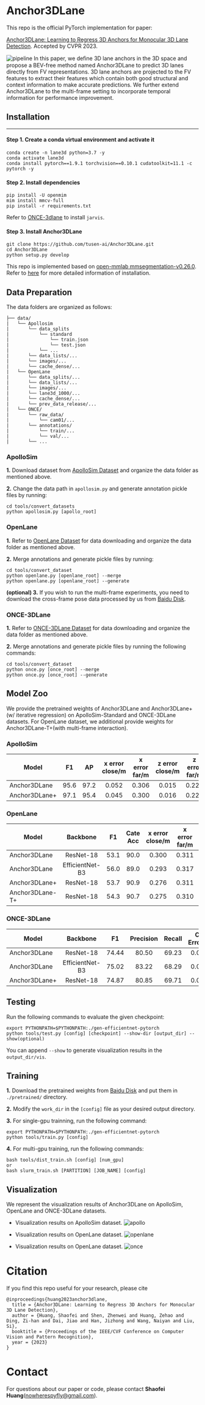 # Anchor3DLane
This repo is the official PyTorch implementation for paper:

[Anchor3DLane: Learning to Regress 3D Anchors for Monocular 3D Lane Detection](https://arxiv.org/abs/2301.02371). Accepted by CVPR 2023.

![pipeline](images/pipeline.png)
In this paper, we deﬁne 3D lane anchors in the 3D space and propose a BEV-free method named Anchor3DLane to predict 3D lanes directly from FV representations. 3D lane anchors are projected to the FV features to extract their features which contain both good structural and context information to make accurate predictions. We further extend Anchor3DLane to the multi-frame setting to incorporate temporal information for performance improvement.
## Installation
---

#### **Step 1.** Create a conda virtual environment and activate it
```
conda create -n lane3d python=3.7 -y
conda activate lane3d
conda install pytorch==1.9.1 torchvision==0.10.1 cudatoolkit=11.1 -c pytorch -y
```

#### **Step 2.** Install dependencies
```
pip install -U openmim
mim install mmcv-full
pip install -r requirements.txt
```
Refer to [ONCE-3dlane](https://github.com/once-3dlanes/once_3dlanes_benchmark/tree/master/wheels) to install `jarvis`.

#### **Step 3.** Install Anchor3DLane
```
git clone https://github.com/tusen-ai/Anchor3DLane.git
cd Anchor3DLane
python setup.py develop
```

This repo is implemented based on [open-mmlab mmsegmentation-v0.26.0](https://github.com/open-mmlab/mmsegmentation/tree/v0.26.0). Refer to [here](https://github.com/open-mmlab/mmsegmentation/blob/v0.26.0/docs/en/get_started.md#installation) for more detailed information of installation.

## Data Preparation
The data folders are organized as follows:
```
├── data/
|   └── Apollosim
|       └── data_splits
|           └── standard
|               └── train.json
|               └── test.json
|           └── ...
|       └── data_lists/...
|       └── images/...
|       └── cache_dense/...
|   └── OpenLane
|       └── data_splits/...
|       └── data_lists/...
|       └── images/...
|       └── lane3d_1000/...
|       └── cache_dense/...
|       └── prev_data_release/...
|   └── ONCE/
|       └── raw_data/
|           └── cam01/...
|       └── annotations/
|           └── train/...
|           └── val/...
|       └── ...
```
### ApolloSim
**1.** Download dataset from [ApolloSim Dataset](https://github.com/yuliangguo/3D_Lane_Synthetic_Dataset) and organize the data folder as mentioned above.

**2.** Change the data path in `apollosim.py` and generate annotation pickle files by running:
```
cd tools/convert_datasets
python apollosim.py [apollo_root]
```

### OpenLane
**1.** Refer to [OpenLane Dataset](https://github.com/OpenDriveLab/OpenLane) for data downloading and organize the data folder as mentioned above.

**2.** Merge annotations and generate pickle files by running:
```
cd tools/convert_dataset
python openlane.py [openlane_root] --merge
python openlane.py [openlane_root] --generate
```

**(optional) 3.** If you wish to run the multi-frame experiments, you need to download the cross-frame pose data processed by us from [Baidu Disk](https://pan.baidu.com/s/1fxwyLeueTQKg6iBhFeIAog?pwd=7qkx).

### ONCE-3DLane
**1.** Refer to [ONCE-3DLane Dataset](https://github.com/once-3dlanes/once_3dlanes_benchmark) for data downloading and organize the data folder as mentioned above.

**2.** Merge annotations and generate pickle files by running the following commands:
```
cd tools/convert_dataset
python once.py [once_root] --merge
python once.py [once_root] --generate
```

## Model Zoo
We provide the pretrained weights of Anchor3DLane and Anchor3DLane+(w/ iterative regression) on ApolloSim-Standard and ONCE-3DLane datasets. 
For OpenLane dataset, we additional provide weights for Anchor3DLane-T+(with multi-frame interaction).

### ApolloSim

Model | F1 | AP | x error close/m | x error far/m | z error close/m | z error far/m | Baidu Disk Link
--- |:---:|:---:|:---:|:---:|:---:|:---:|---:
Anchor3DLane | 95.6 | 97.2 | 0.052 | 0.306 | 0.015 | 0.223 | [download](https://pan.baidu.com/s/1HPYxsNNSOO5CY7-RwAt9cw?pwd=bqvy)
Anchor3DLane+ | 97.1 | 95.4 | 0.045 | 0.300 | 0.016 | 0.223 | [download](https://pan.baidu.com/s/1f4Ssts_cUU7kGtXUyRulLA?pwd=pfe5)

### OpenLane

Model | Backbone | F1 | Cate Acc | x error close/m | x error far/m | z error close/m | z error far/m | Baidu Disk Link
--- |:---:|:---:|:---:|:---:|:---:|:---:|:---:|---:
Anchor3DLane | ResNet-18 | 53.1 | 90.0 | 0.300 | 0.311 | 0.103 | 0.139 | [download](https://pan.baidu.com/s/1doS4NzNdxjjuKLTazVvQFw?pwd=b7b5)
Anchor3DLane | EfficientNet-B3 | 56.0 | 89.0 | 0.293 | 0.317 | 0.103 | 0.130 | [download](https://pan.baidu.com/s/1NYTGmaXSKu28SvKi_-DdKA?pwd=8455)
Anchor3DLane+ | ResNet-18 | 53.7 | 90.9 | 0.276 | 0.311 | 0.107 | 0.138 | [download](https://pan.baidu.com/s/1n1kzIWKCEY9VOBuyi5RU_g?pwd=ew8k)
Anchor3DLane-T+ | ResNet-18 | 54.3 | 90.7 | 0.275 | 0.310 | 0.105 | 0.135 | [download](https://pan.baidu.com/s/1aEzaqONTa93xQlacQL_N8g?pwd=ymk2)

### ONCE-3DLane
Model | Backbone | F1 | Precision | Recall | CD Error/m | Baidu Disk Link
--- |:---:|:---:|:---:|:---:|:---:|---:
Anchor3DLane | ResNet-18 | 74.44 | 80.50 | 69.23 | 0.064 | [download](https://pan.baidu.com/s/1-vjriECcWQrVCCb-iumR8w?pwd=8nrc)
Anchor3DLane | EfficientNet-B3 | 75.02 | 83.22 | 68.29 | 0.064 | [download](https://pan.baidu.com/s/1mvcHcwFOTX0pbyWdA0MiXw?pwd=y8k8)
Anchor3DLane+ | ResNet-18 | 74.87 | 80.85 | 69.71 | 0.060 | [download](https://pan.baidu.com/s/1wNx1MY1fhLJJdYWT2P5JDA?pwd=q2xk)

## Testing
Run the following commands to evaluate the given checkpoint:
```
export PYTHONPATH=$PYTHONPATH:./gen-efficientnet-pytorch
python tools/test.py [config] [checkpoint] --show-dir [output_dir] --show(optional)
```
You can append `--show` to generate visualization results in the `output_dir/vis`.

## Training
**1.** Download the pretrained weights from [Baidu Disk](https://pan.baidu.com/s/10DAbmKMwZJcktbrYjRBEHg?pwd=721u) and put them in `./pretrained/` directory.

**2.** Modify the `work_dir` in the `[config]` file as your desired output directory.

**3.** For single-gpu trainning, run the following command:
```
export PYTHONPATH=$PYTHONPATH:./gen-efficientnet-pytorch
python tools/train.py [config]
```

**4.** For multi-gpu training, run the following commands:
```
bash tools/dist_train.sh [config] [num_gpu] 
or
bash slurm_train.sh [PARTITION] [JOB_NAME] [config]
```

## Visualization
We represent the visualization results of Anchor3DLane on ApolloSim, OpenLane and ONCE-3DLane datasets.

* Visualization results on ApolloSim dataset.
![apollo](images/vis_apollo.png)

* Visualization results on OpenLane dataset.
![openlane](images/vis_openlane.png)

* Visualization results on OpenLane dataset.
![once](images/vis_once.png)


# Citation
If you find this repo useful for your research, please cite
```
@inproceedings{huang2023anchor3dlane,
  title = {Anchor3DLane: Learning to Regress 3D Anchors for Monocular 3D Lane Detection},
  author = {Huang, Shaofei and Shen, Zhenwei and Huang, Zehao and Ding, Zi-han and Dai, Jiao and Han, Jizhong and Wang, Naiyan and Liu, Si},
  booktitle = {Proceedings of the IEEE/CVF Conference on Computer Vision and Pattern Recognition},
  year = {2023}
}
```
# Contact
For questions about our paper or code, please contact **Shaofei Huang**(nowherespyfly@gmail.com).
